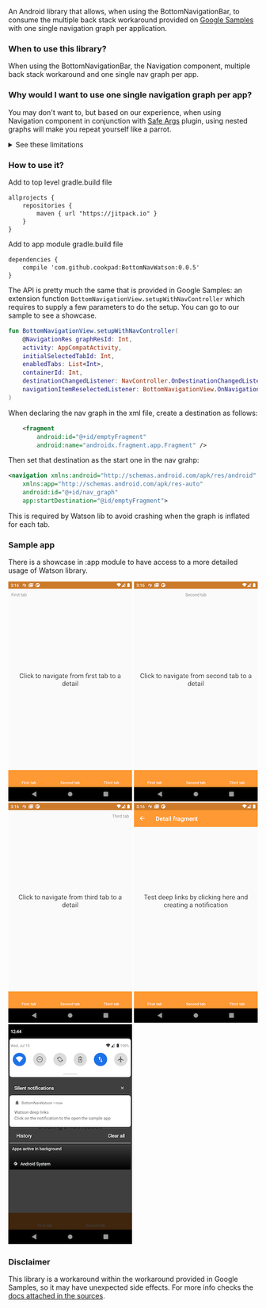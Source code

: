 An Android library that allows, when using the BottomNavigationBar, to consume the multiple back stack workaround provided on [Google Samples](https://github.com/android/architecture-components-samples/blob/master/NavigationAdvancedSample/app/src/main/java/com/example/android/navigationadvancedsample/NavigationExtensions.kt) with one single navigation graph per application.

### When to use this library?
When using the BottomNavigationBar, the Navigation component, multiple back stack workaround and one single nav graph per app.

### Why would I want to use one single navigation graph per app?
You may don't want to, but based on our experience, when using Navigation component in conjunction with [Safe Args](https://developer.android.com/topic/libraries/architecture/navigation/navigation-pass-data#Safe-args) plugin, using nested graphs will make you repeat yourself like a parrot.

<details>
  <summary>See these limitations</summary>
  
  1. The arguments declared in the destination of another graph need to be copy/paste into the action that points to that destination. This leads to huge duplications of code and also opens the door to dangerous situations: if you add a new argument to the destination and forget to update all the actions that point to that destination (and there can be a lot of screens), the app will crash at runtime and the SafeArgs plugin will not be longer "safe".
  2. Global actions can not be shared between graphs, which means that any screen accessing another screen that is not declared in the same graph requires to rewrite its associated action. This issue, in conjunction with the previous one, guarantees massive code duplication.
  3. When calling a graph from another graph is not possible to select the entry point (the screen that we want to launch), we can only use the one annotated as such in the destination graph (this is the reason that we can't split the graphs with a Gradle module scope).
</details>

### How to use it?

Add to top level gradle.build file
```
allprojects {
    repositories {
        maven { url "https://jitpack.io" }
    }
}
```

Add to app module gradle.build file
```
dependencies {
    compile 'com.github.cookpad:BottomNavWatson:0.0.5'
}
```

The API is pretty much the same that is provided in Google Samples: an extension function `BottomNavigationView.setupWithNavController` which requires to supply a few parameters to do the setup. You can go to our sample to see a showcase.

```kotlin
fun BottomNavigationView.setupWithNavController(
    @NavigationRes graphResId: Int,
    activity: AppCompatActivity,
    initialSelectedTabId: Int,
    enabledTabs: List<Int>,
    containerId: Int,
    destinationChangedListener: NavController.OnDestinationChangedListener? = null,
    navigationItemReselectedListener: BottomNavigationView.OnNavigationItemReselectedListener? = null
)
```

When declaring the nav graph in the xml file, create a destination as follows:
```xml
    <fragment
        android:id="@+id/emptyFragment"
        android:name="androidx.fragment.app.Fragment" />
```

Then set that destination as the start one in the nav grahp:

```xml
<navigation xmlns:android="http://schemas.android.com/apk/res/android"
    xmlns:app="http://schemas.android.com/apk/res-auto"
    android:id="@+id/nav_graph"
    app:startDestination="@id/emptyFragment">
```

This is required by Watson lib to avoid crashing when the graph is inflated for each tab.

### Sample app
There is a showcase in :app module to have access to a more detailed usage of Watson library.

![](docs/images/first.png) ![](docs/images/second.png) ![](docs/images/third.png) ![](docs/images/detail.png) ![](docs/images/notification.png)


### Disclaimer
This library is a workaround within the workaround provided in Google Samples, so it may have unexpected side effects. For more info checks the [docs attached in the sources](https://github.com/cookpad/BottomNavWatson/blob/master/bottom-nav-watson/src/main/kotlin/bottom_nav_watson/BottomNavWatson.kt).
